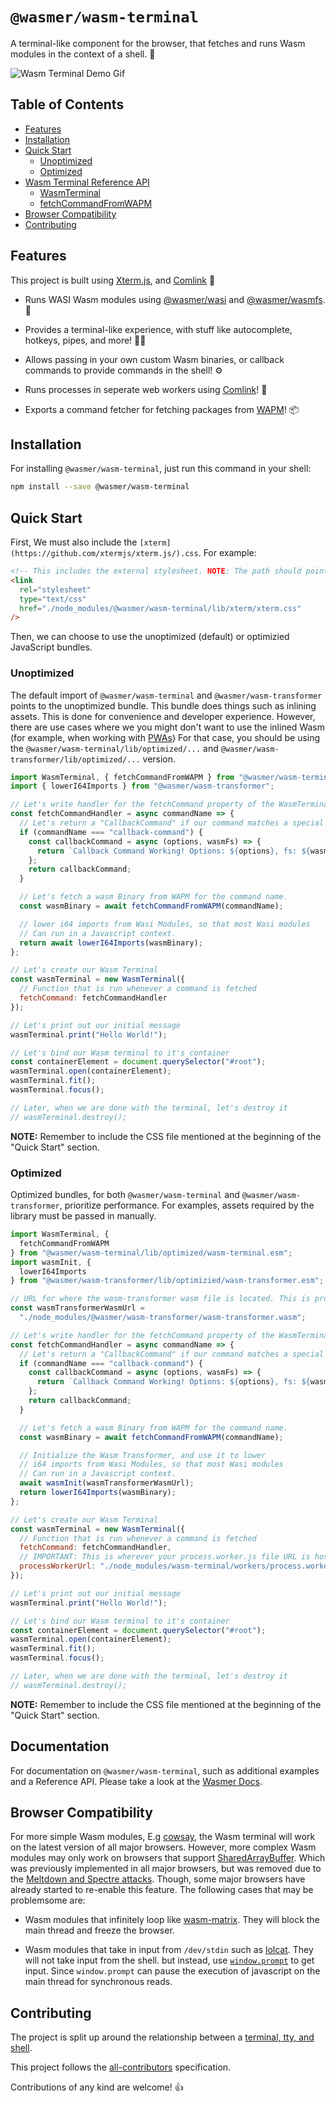 # `@wasmer/wasm-terminal`

A terminal-like component for the browser, that fetches and runs Wasm modules in the context of a shell. 🐚

![Wasm Terminal Demo Gif](./assets/wasm-terminal-demo.gif)

## Table of Contents

- [Features](#features)
- [Installation](#installation)
- [Quick Start](#quick-start)
  - [Unoptimized](#unoptimized)
  - [Optimized](#optimized)
- [Wasm Terminal Reference API](#wasm-terminal-reference-api)
  - [WasmTerminal](#wasmterminal)
  - [fetchCommandFromWAPM](#fetchcommandfromwapm)
- [Browser Compatibility](#browser-compatibility)
- [Contributing](#contributing)

## Features

This project is built using [Xterm.js](https://github.com/xtermjs/xterm.js/), and [Comlink](https://github.com/GoogleChromeLabs/comlink) 🙏

- Runs WASI Wasm modules using [@wasmer/wasi](https://github.com/wasmerio/wasmer-js/tree/master/packages/wasi) and [@wasmer/wasmfs](https://github.com/wasmerio/wasmer-js/tree/master/packages/wasmfs). 🏃

- Provides a terminal-like experience, with stuff like autocomplete, hotkeys, pipes, and more! 👩‍💻

- Allows passing in your own custom Wasm binaries, or callback commands to provide commands in the shell! ⚙️

- Runs processes in seperate web workers using [Comlink](https://github.com/GoogleChromeLabs/comlink)! 🔗

- Exports a command fetcher for fetching packages from [WAPM](https://wapm.io/)! 📦

## Installation

For installing `@wasmer/wasm-terminal`, just run this command in your shell:

```bash
npm install --save @wasmer/wasm-terminal
```

## Quick Start

First, We must also include the `[xterm](https://github.com/xtermjs/xterm.js/).css`. For example:

```html
<!-- This includes the external stylesheet. NOTE: The path should point to wherever you are hosting the wasm-terminal output. -->
<link
  rel="stylesheet"
  type="text/css"
  href="./node_modules/@wasmer/wasm-terminal/lib/xterm/xterm.css"
/>
```

Then, we can choose to use the unoptimized (default) or optimizied JavaScript bundles.

### Unoptimized

The default import of `@wasmer/wasm-terminal` and `@wasmer/wasm-transformer` points to the unoptimized bundle. This bundle does things such as inlining assets. This is done for convenience and developer experience. However, there are use cases where we you might don't want to use the inlined Wasm (for example, when working with [PWAs](https://developers.google.com/web/progressive-web-apps)) For that case, you should be using the `@wasmer/wasm-terminal/lib/optimized/...` and `@wasmer/wasm-transformer/lib/optimized/...` version.

```javascript
import WasmTerminal, { fetchCommandFromWAPM } from "@wasmer/wasm-terminal";
import { lowerI64Imports } from "@wasmer/wasm-transformer";

// Let's write handler for the fetchCommand property of the WasmTerminal Config.
const fetchCommandHandler = async commandName => {
  // Let's return a "CallbackCommand" if our command matches a special name
  if (commandName === "callback-command") {
    const callbackCommand = async (options, wasmFs) => {
      return `Callback Command Working! Options: ${options}, fs: ${wasmFs}`;
    };
    return callbackCommand;
  }

  // Let's fetch a wasm Binary from WAPM for the command name.
  const wasmBinary = await fetchCommandFromWAPM(commandName);

  // lower i64 imports from Wasi Modules, so that most Wasi modules
  // Can run in a Javascript context.
  return await lowerI64Imports(wasmBinary);
};

// Let's create our Wasm Terminal
const wasmTerminal = new WasmTerminal({
  // Function that is run whenever a command is fetched
  fetchCommand: fetchCommandHandler
});

// Let's print out our initial message
wasmTerminal.print("Hello World!");

// Let's bind our Wasm terminal to it's container
const containerElement = document.querySelector("#root");
wasmTerminal.open(containerElement);
wasmTerminal.fit();
wasmTerminal.focus();

// Later, when we are done with the terminal, let's destroy it
// wasmTerminal.destroy();
```

**NOTE:** Remember to include the CSS file mentioned at the beginning of the "Quick Start" section.

### Optimized

Optimized bundles, for both `@wasmer/wasm-terminal` and `@wasmer/wasm-transformer`, prioritize performance. For examples, assets required by the library must be passed in manually.

```javascript
import WasmTerminal, {
  fetchCommandFromWAPM
} from "@wasmer/wasm-terminal/lib/optimized/wasm-terminal.esm";
import wasmInit, {
  lowerI64Imports
} from "@wasmer/wasm-transformer/lib/optimizied/wasm-transformer.esm";

// URL for where the wasm-transformer wasm file is located. This is probably different depending on your bundler.
const wasmTransformerWasmUrl =
  "./node_modules/@wasmer/wasm-transformer/wasm-transformer.wasm";

// Let's write handler for the fetchCommand property of the WasmTerminal Config.
const fetchCommandHandler = async commandName => {
  // Let's return a "CallbackCommand" if our command matches a special name
  if (commandName === "callback-command") {
    const callbackCommand = async (options, wasmFs) => {
      return `Callback Command Working! Options: ${options}, fs: ${wasmFs}`;
    };
    return callbackCommand;
  }

  // Let's fetch a wasm Binary from WAPM for the command name.
  const wasmBinary = await fetchCommandFromWAPM(commandName);

  // Initialize the Wasm Transformer, and use it to lower
  // i64 imports from Wasi Modules, so that most Wasi modules
  // Can run in a Javascript context.
  await wasmInit(wasmTransformerWasmUrl);
  return lowerI64Imports(wasmBinary);
};

// Let's create our Wasm Terminal
const wasmTerminal = new WasmTerminal({
  // Function that is run whenever a command is fetched
  fetchCommand: fetchCommandHandler,
  // IMPORTANT: This is wherever your process.worker.js file URL is hosted
  processWorkerUrl: "./node_modules/wasm-terminal/workers/process.worker.js"
});

// Let's print out our initial message
wasmTerminal.print("Hello World!");

// Let's bind our Wasm terminal to it's container
const containerElement = document.querySelector("#root");
wasmTerminal.open(containerElement);
wasmTerminal.fit();
wasmTerminal.focus();

// Later, when we are done with the terminal, let's destroy it
// wasmTerminal.destroy();
```

**NOTE:** Remember to include the CSS file mentioned at the beginning of the "Quick Start" section.

## Documentation

For documentation on `@wasmer/wasm-terminal`, such as additional examples and a Reference API. Please take a look at the [Wasmer Docs](https://docs.wasmer.io/wasmer-js/wasmer-js).

## Browser Compatibility

For more simple Wasm modules, E.g [cowsay](https://wapm.io/package/cowsay), the Wasm terminal will work on the latest version of all major browsers. However, more complex Wasm modules may only work on browsers that support [SharedArrayBuffer](https://developer.mozilla.org/en-US/docs/Web/JavaScript/Reference/Global_Objects/SharedArrayBuffer). Which was previously implemented in all major browsers, but was removed due to the [Meltdown and Spectre attacks](https://developer.mozilla.org/en-US/docs/Web/JavaScript/Reference/Global_Objects/SharedArrayBuffer#Browser_compatibility). Though, some major browsers have already started to re-enable this feature. The following cases that may be problemsome are:

- Wasm modules that infinitely loop like [wasm-matrix](https://github.com/torch2424/wasm-matrix). They will block the main thread and freeze the browser.

- Wasm modules that take in input from `/dev/stdin` such as [lolcat](https://wapm.io/package/lolcat). They will not take input from the shell. but instead, use [`window.prompt`](https://developer.mozilla.org/en-US/docs/Web/API/Window/prompt) to get input. Since `window.prompt` can pause the execution of javascript on the main thread for synchronous reads.

## Contributing

The project is split up around the relationship between a [terminal, tty, and shell](https://unix.stackexchange.com/questions/4126/what-is-the-exact-difference-between-a-terminal-a-shell-a-tty-and-a-con).

This project follows the [all-contributors](https://github.com/kentcdodds/all-contributors) specification.

Contributions of any kind are welcome! 👍
